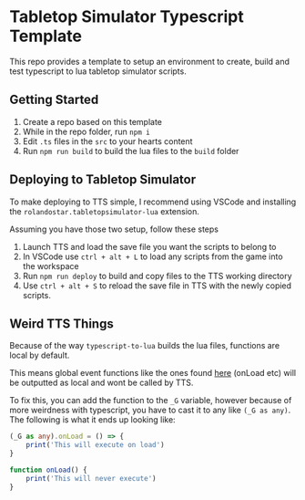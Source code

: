 # Tabletop Simulator Typescript Template

This repo provides a template to setup an environment to create, build and test typescript to lua tabletop simulator scripts.


## Getting Started

1. Create a repo based on this template
2. While in the repo folder, run `npm i`
3. Edit `.ts` files in the `src` to your hearts content
4. Run `npm run build` to build the lua files to the `build` folder

## Deploying to Tabletop Simulator

To make deploying to TTS simple, I recommend using VSCode and installing the `rolandostar.tabletopsimulator-lua` extension.

Assuming you have those two setup, follow these steps

1. Launch TTS and load the save file you want the scripts to belong to
2. In VSCode use `ctrl + alt + L` to load any scripts from the game into the workspace
3. Run `npm run deploy` to build and copy files to the TTS working directory
4. Use `ctrl + alt + S` to reload the save file in TTS with the newly copied scripts.


## Weird TTS Things

Because of the way `typescript-to-lua` builds the lua files, functions are local by default.

This means global event functions like the ones found [here](https://api.tabletopsimulator.com/events/) (onLoad etc) will be outputted as local and wont be called by TTS.

To fix this, you can add the function to the `_G` variable, however because of more weirdness with typescript, you have to cast it to any like `(_G as any)`. The following is what it ends up looking like:

``` Typescript
(_G as any).onLoad = () => {
    print('This will execute on load')
}

function onLoad() {
    print('This will never execute')
}
```
 
